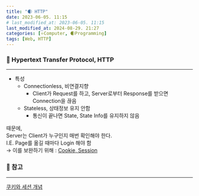 ```yaml
---
title: "🌒 HTTP"
date: 2023-06-05. 11:15
# last_modified_at: 2023-06-05. 11:15
last_modified_at: 2024-08-29. 21:27
categories: [⭐Computer, 🌒Programming]
tags: [Web, HTTP]
---
```


### 💫 Hypertext Transfer Protocol, HTTP

---

- 특성
  - Connectionless, 비연결지향
    - Client가 Request를 하고, Server로부터 Response를 받으면 Connection을 끊음
  - Stateless, 상태정보 유지 안함
    - 통신이 끝나면 State, State Info를 유지하지 않음

때문에,  
Server는 Client가 누구인지 매번 확인해야 한다.  
I.E. Page를 옮길 때마다 Login 해야 함  
→ 이를 보완하기 위해 : [Cookie, Session](/posts/Cookie-Session/)  

### 💫 참고

---

[쿠키와 세션 개념](https://interconnection.tistory.com/74)  
